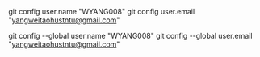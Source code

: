 
git config user.name "WYANG008"
git config user.email "yangweitaohustntu@gmail.com"

git config --global user.name "WYANG008"
git config --global user.email "yangweitaohustntu@gmail.com"